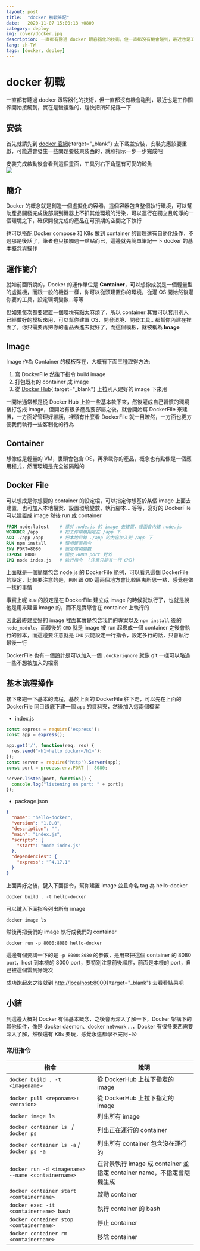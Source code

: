 ```yaml
---
layout: post
title:  "docker 初戰筆記"
date:   2020-11-07 15:00:13 +0800
category: deploy
img: cover/docker.jpg
description: 一直都有聽過 docker 跟容器化的技術，但一直都沒有機會碰到，最近也是工作關係開始接觸到，實在是蠻複雜的，趕快把所知紀錄一下
lang: zh-TW
tags: [docker, deploy]
---
```

# docker 初戰

一直都有聽過 docker 跟容器化的技術，但一直都沒有機會碰到，最近也是工作關係開始接觸到，實在是蠻複雜的，趕快把所知紀錄一下  

## 安裝
首先就請先到 [docker 官網](https://www.docker.com/){:target="_blank"} 去下載並安裝，安裝完應該要重啟，可能還會發生一些問題要裝東裝西的，就照指示一步一步完成吧  

安裝完成啟動後會看到這個畫面，工具列右下角還有可愛的鯨魚  
![](https://i.imgur.com/2GRGiA4.png)

## 簡介
Docker 的概念就是創造一個虛擬化的容器，這個容器包含整個執行環境，可以幫助產品開發完成後部屬到機器上不扣其他環境的污染，可以運行在獨立且乾淨的一個環境之下，確保開發完成的產品在可預期的空間之下執行  

也可以搭配 Docker compose 和 K8s 做到 container 的管理還有自動化操作，不過那是後話了，筆者也只接觸過一點點而已，這邊就先簡單筆記一下 docker 的基本概念與操作

## 運作簡介
就如前面所說的，Docker 的運作單位是 **Container**，可以想像成就是一個輕量型的虛擬機，而跟一般的機器一樣，你可以從頭建置你的環境，從灌 OS 開始然後灌你要的工具，設定環境變數...等等  

但如果每次都要建置一個環境有點太麻煩了，所以 container 其實可以套用別人已經做好的模板來用，可以幫你建置 OS、開發環境、開發工具.. 都幫你內建在裡面了，你只需要再把你的產品丟進去就好了，而這個模板，就被稱為 **Image**  

## Image
Image 作為 Container 的模板存在，大概有下面三種取得方法:  
1. 寫 DockerFile 然後下指令 build image
2. 打包既有的 container 成 image
3. 從 [Docker Hub](https://hub.docker.com/){:target="_blank"} 上拉別人建好的 image 下來用

一開始通常都是從 Docker Hub 上拉一些基本款下來，然後灌成自己習慣的環境後打包成 image，但開始有很多產品要部屬之後，就會開始寫 DockerFile 來建置，一方面好管理好維護，裡頭有什麼看 DockerFile 就一目瞭然，一方面也更方便我們執行一些客制化的行為  

## Container
想像成是輕量的 VM，裏頭會包含 OS，再承載你的產品，概念也有點像是一個應用程式，然而環境是完全被隔離的  

## Docker File
可以想成是你想要的 container 的設定檔，可以指定你想基於某個 image 上面去建置，也可加入本地檔案、設置環境變數、執行腳本... 等等，寫好的 DockerFile 可以建置成 image 然後 run 成 container  

```dockerfile
FROM node:latest    # 基於 node.js 的 image 去建置，裡面會內建 node.js
WORKDIR /app        # 把工作環境指定在 /app 下
ADD ./app /app      # 把本地目錄 ./app 的內容加入到 /app 下
RUN npm install     # 環境建置指令
ENV PORT=8080       # 設定環境變數
EXPOSE 8080         # 開放 8080 port 對外
CMD node index.js   # 執行指令  (注意只能有一行 CMD)
```

上面就是一個簡單包含 node.js 的 DockerFile 範例，可以看見這個 DockerFile 的設定，比較要注意的是，`RUN` 跟 `CMD` 這兩個地方會比較匪夷所思一點，感覺在做一樣的事情  

事實上呢 `RUN` 的設定是在 DockerFile 建立成 image 的時候就執行了，也就是說他是用來建置 image 的，而不是實際會在 container 上執行的  

因此最終建立好的 image 裡面其實是包含我們的專案以及 `npm install` 後的 `node_module`，而最後的 `CMD` 就是 image 被 run 起來成一個 container 之後會執行的腳本，而這邊要注意就是 `CMD` 只能設定一行指令，設定多行的話，只會執行最後一行  

DockerFile 也有一個設計是可以加入一個 `.dockerignore` 就像 git 一樣可以略過一些不想被加入的檔案  

## 基本流程操作
接下來跑一下基本的流程，基於上面的 DockerFile 往下走，可以先在上面的 DockerFile 同目錄底下建一個 `app` 的資料夾，然後加入這兩個檔案  

+ index.js  

```javascript
const express = require('express');
const app = express();

app.get('/', function(req, res) {
  res.send("<h1>hello docker</h1>");
});
const server = require('http').Server(app);
const port = process.env.PORT || 8080;

server.listen(port, function() {
  console.log("listening on port: " + port);
});
```

+ package.json  

```json
{
  "name": "hello-docker",
  "version": "1.0.0",
  "description": "",
  "main": "index.js",
  "scripts": {
    "start": "node index.js"
  },
  "dependencies": {
    "express": "^4.17.1"
  }
}
```

上面弄好之後，鍵入下面指令，幫你建置 image 並且命名 tag 為 hello-docker  

```shell
docker build . -t hello-docker
```

可以鍵入下面指令列出所有 image  

```shell
docker image ls
```

然後再把我們的 image 執行成我們的 container  

```shell
docker run -p 8000:8080 hello-docker
```

這邊有個要講一下的是 `-p 8000:8080` 的參數，是用來把這個 container 的 8080 port，host 到本機的 8000 port，要特別注意前後順序，前面是本機的 port，自己被這個雷到好幾次  

成功跑起來之後就到 [http://localhost:8000](http://localhost:8000){:target="_blank"} 去看看結果吧  

## 小結
到這邊大概對 Docker 有個基本概念，之後會再深入了解一下，Docker 架構下的其他組件，像是 docker daemon、docker network ...，Docker 有很多東西需要深入了解，然後還有 K8s 要玩，感覺永遠都學不完阿~😵  

### 常用指令

| 指令                                               | 說明                                                                  |
| -------------------------------------------------- | --------------------------------------------------------------------- |
| `docker build . -t <imagename>`                    | 從 DockerHub 上拉下指定的 image                                       |
| `docker pull <reponame>:<version>`                 | 從 DockerHub 上拉下指定的 image                                       |
| `docker image ls`                                  | 列出所有 image                                                        |
| `docker container ls ` / `docker ps`               | 列出正在運行的 container                                              |
| `docker container ls -a` / `docker ps -a`          | 列出所有 container 包含沒在運行的                                     |
| `docker run -d <imagename> --name <containername>` | 在背景執行 image 成 container 並指定 container name，不指定會隨機生成 |
| `docker container start <containername>`           | 啟動 container                                                        |
| `docker exec -it <containername> bash`             | 執行 container 的 bash                                                |
| `docker container stop <containername>`            | 停止 container                                                        |
| `docker container rm <containername>`              | 移除 container                                                        |